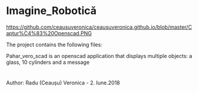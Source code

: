 # Imagine_Robotică
https://github.com/ceausuveronica/ceausuveronica.github.io/blob/master/Captur%C4%83%20Openscad.PNG

The project contains the following files:
 
   Pahar_vero_scad is an openscad application that displays multiple objects:
     a glass, 10 cylinders and a message



#
Author:  Radu (Ceaușu) Veronica - 2. Iune.2018

